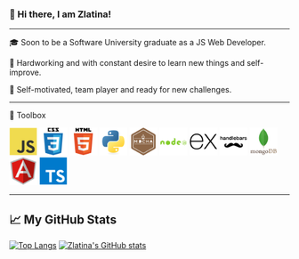 ### 👋 Hi there, I am Zlatina!
---

🎓 Soon to be a Software University graduate as a JS Web Developer.

💪 Hardworking and with constant desire to learn new things and self-improve.

🎯 Self-motivated, team player and ready for new challenges.

---
🧰 Toolbox

<img src="https://github.com/devicons/devicon/blob/master/icons/javascript/javascript-original.svg" alt="Javascript Logo" width="50" height="50" /> <img src="https://github.com/devicons/devicon/blob/master/icons/css3/css3-original-wordmark.svg" alt="CSS Logo" width="50" height="50" /> <img src="https://github.com/devicons/devicon/blob/master/icons/html5/html5-original-wordmark.svg" alt="HTML Logo" width="50" height="50" /> <img src="https://github.com/devicons/devicon/blob/master/icons/python/python-original.svg" alt="Python Logo" width="50" height="50" /> <img src="https://github.com/devicons/devicon/blob/master/icons/mocha/mocha-plain.svg" alt="Mocha Logo" width="50" height="50" /> <img src="https://github.com/devicons/devicon/blob/master/icons/nodejs/nodejs-plain-wordmark.svg" alt="Node.js Logo" width="50" height="50" /> <img src="https://github.com/devicons/devicon/blob/master/icons/express/express-original.svg" alt="Express Logo" width="50" height="50" /> <img src="https://github.com/devicons/devicon/blob/master/icons/handlebars/handlebars-original-wordmark.svg" alt="Handlebars Logo" width="50" height="50" /> <img src="https://github.com/devicons/devicon/blob/master/icons/mongodb/mongodb-original-wordmark.svg" alt="MongoDB Logo" width="50" height="50" /> <img src="https://github.com/devicons/devicon/blob/master/icons/angularjs/angularjs-original.svg" alt="Angular Logo" width="50" height="50" />
<img src="https://github.com/devicons/devicon/blob/master/icons/typescript/typescript-original.svg" alt="Typescript Logo" width="50" height="50" />

---

## &#x1f4c8; My GitHub Stats

[![Top Langs](https://github-readme-stats.vercel.app/api/top-langs/?username=zlatina-moga&theme=gruvbox)](https://github.com/anuraghazra/github-readme-stats)
[![Zlatina's GitHub stats](https://github-readme-stats.vercel.app/api?username=zlatina-moga&theme=gruvbox)](https://github.com/anuraghazra/github-readme-stats)
